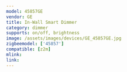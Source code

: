 ```yaml
---
model: 45857GE
vendor: GE
title: In-Wall Smart Dimmer
category: dimmer
supports: on/off, brightness
image: /assets/images/devices/GE_45857GE.jpg
zigbeemodel: ['45857']
compatible: [z2m]
mlink: 
link:
---
```


